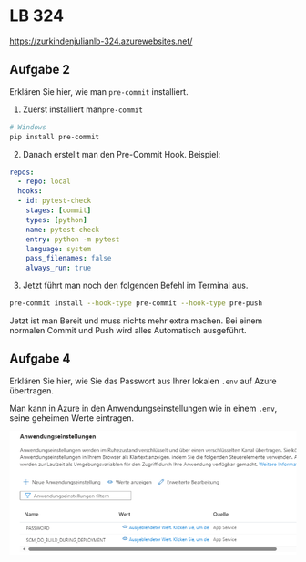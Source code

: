 # LB 324

https://zurkindenjulianlb-324.azurewebsites.net/

## Aufgabe 2
Erklären Sie hier, wie man `pre-commit` installiert.

1. Zuerst installiert man`pre-commit`

```bash
# Windows
pip install pre-commit
```

2. Danach erstellt man den Pre-Commit Hook. Beispiel:

```yaml
repos:
  - repo: local
  hooks:
  - id: pytest-check
    stages: [commit]
    types: [python]
    name: pytest-check
    entry: python -m pytest
    language: system
    pass_filenames: false
    always_run: true
```

3. Jetzt führt man noch den folgenden Befehl im Terminal aus.

```bash
pre-commit install --hook-type pre-commit --hook-type pre-push
```

Jetzt ist man Bereit und muss nichts mehr extra machen. Bei einem normalen Commit und Push wird alles Automatisch ausgeführt.

## Aufgabe 4
Erklären Sie hier, wie Sie das Passwort aus Ihrer lokalen `.env` auf Azure übertragen.

Man kann in Azure in den Anwendungseinstellungen wie in einem `.env`, seine geheimen Werte eintragen.

![Alt text](image.png)
